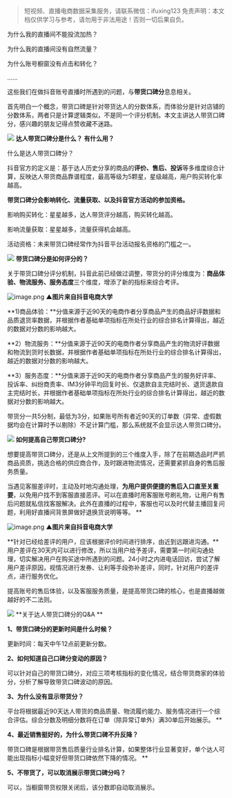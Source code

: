 > 短视频、直播电商数据采集服务，请联系微信：ifuxing123
> 免责声明：本文档仅供学习与参考，请勿用于非法用途！否则一切后果自负。



为什么我的直播间不能投流加热？

为什么我的直播间没有自然流量？

为什么账号橱窗没有点击和转化？

……

这些我们在做抖音账号直播时所遇到的问题，与**带货口碑分**息息相关。

首先明白一个概念，带货口碑是针对带货达人的分数体系，而体验分是针对店铺的分数体系，两者只是计算逻辑类似，不是同一个评分机制。本文主讲达人带货口碑分，感兴趣的朋友记得点赞收藏不迷路。

![](https://cdn.nlark.com/yuque/0/2021/webp/97322/1621903199065-72390f75-5cfb-4304-a6c1-228ed8abed29.webp#clientId=ue4742543-6366-4&from=paste&height=85&id=ub11ce714&margin=%5Bobject%20Object%5D&originHeight=170&originWidth=1080&originalType=url&status=done&style=none&taskId=u0705b655-c634-434e-a73f-0f36a45fc79&width=540)
**达人带货口碑分是什么？**
**有什么用？**

什么是达人带货口碑分？

抖音官方的定义是：基于达人历史分享的商品的**评价、售后、投诉**等多维度综合计算，反映达人带货商品靠谱程度，最高等级为5颗星，星级越高，用户购买转化率越高。

**带货口碑分会影响转化、流量获取、以及抖音官方活动的参加资格。**

影响购买转化：星星越多，达人带货评分越高，购买转化越高。

影响流量获取：星星越多，流量获得机会越高。

活动资格：未来带货口碑经常作为抖音平台活动报名资格的门槛之一。

![](https://cdn.nlark.com/yuque/0/2021/webp/97322/1621903199113-9c78341a-13c3-4eb8-98d4-e736f9cd48d4.webp#clientId=ue4742543-6366-4&from=paste&height=85&id=ua48c363c&margin=%5Bobject%20Object%5D&originHeight=170&originWidth=1080&originalType=url&status=done&style=none&taskId=u14b56e15-72b0-415b-9c55-c5ac608ab37&width=540)
**带货口碑分是如何评分的？**

关于带货口碑分评分机制，抖音此前已经做过调整，带货分的评分维度为：**商品体验、物流服务、服务态度**三个维度，增添了新的指标来综合考评。

![image.png](https://cdn.nlark.com/yuque/0/2021/png/97322/1621903227362-1d666be7-0f7f-4adb-b221-70294ff81653.png#clientId=ue4742543-6366-4&from=paste&height=313&id=ufd4731f7&margin=%5Bobject%20Object%5D&name=image.png&originHeight=625&originWidth=1080&originalType=binary&size=185036&status=done&style=none&taskId=u34b116e4-79e0-4c73-9aac-f900117d551&width=540)
**▲图片来自抖音电商大学**

**1)商品体验：**分值来源于近90天的电商作者分享商品产生的商品好评数据和品质退货率数据，并根据作者基础单项指标在所处行业的综合排名计算得出，越近的数据对分数的影响越大。

**2）物流服务：**分值来源于近90天的电商作者分享商品产生的物流好评数据和物流到货时长数据，并根据作者基础单项指标在所处行业的综合排名计算得出，越近的数据对分数的影响越大。

**3）服务态度：**分值来源于近90天的电商作者分享商品产生的服务好评率、投诉率、纠纷商责率、IM3分钟平均回复时长、仅退款自主完结时长、退货退款自主完结时长，并根据作者基础单项指标在所处行业的综合排名计算得出，越近的数据对分数的影响越大。

带货分一共5分制，最低为3分，如果账号所有者近90天的订单数（异常、虚假数据均会在计算时予以剔除）不足计算门槛，那么系统就不会显示达人带货口碑分。

![](https://cdn.nlark.com/yuque/0/2021/webp/97322/1621903199073-6c22fa12-3954-470c-abe2-0ac8ba0809ed.webp#clientId=ue4742543-6366-4&from=paste&height=85&id=u2c67c88a&margin=%5Bobject%20Object%5D&originHeight=170&originWidth=1080&originalType=url&status=done&style=none&taskId=u2bb29002-fabb-4676-8064-98002e613e6&width=540)
**如何提高自己带货口碑分?**

想要提高带货口碑分，还是从上文所提到的三个维度入手，除了在前期选品时严抓商品资质，挑选合格的供应商合作，及时跟进物流情况，还需要紧抓自身的售后服务质量。

当遇见客服差评时，主动及时地沟通处理，**为用户提供便捷的售后入口直至关重要**，以免用户找不到客服直接恶评。可以在直播时用客服账号刷礼物，让用户有售后问题就私信找客服解决。此外在直播的过程中，客服也可以及时代替主播回复问题，利用好直播间背景屏做好退换货说明等等。
**

![image.png](https://cdn.nlark.com/yuque/0/2021/png/97322/1621903235352-f03cafbc-905f-4642-9aa4-f823488a56db.png#clientId=ue4742543-6366-4&from=paste&height=441&id=u02065ab3&margin=%5Bobject%20Object%5D&name=image.png&originHeight=882&originWidth=1080&originalType=binary&size=132235&status=done&style=none&taskId=uabe9ae70-5a47-4cc5-8fa0-9632b65583e&width=540)
**▲图片来自抖音电商大学**

**针对已经给差评的用户，应该根据评价时间进行排序，由近到远跟进沟通。**用户差评在30天内可以进行修改，所以当用户给予差评，需要第一时间沟通处理，切实解决用户在购买途中所遇到的问题。24小时之内进电话回访，尝试了解用户差评原因，视情况进行发券、让利等手段弥补差评，同时，针对用户的差评点，进行服务优化。

提高账号的售后体验，以及客服服务质量，是提高带货口碑的核心，也是直播越做越好的不二法则。

![](https://cdn.nlark.com/yuque/0/2021/webp/97322/1621903199441-2efd864b-fb93-44cf-b20d-6df354022dbf.webp#clientId=ue4742543-6366-4&from=paste&height=85&id=ua21108de&margin=%5Bobject%20Object%5D&originHeight=170&originWidth=1080&originalType=url&status=done&style=none&taskId=u55b37fab-c3a7-43ee-9cee-48de47f3013&width=540)
**关于达人带货口碑分的Q&A **

**1、带货口碑分的更新时间是什么时候？**
​

更新时间：每天中午12点前更新分数。

**2、如何知道自己口碑分变动的原因？**

可以针对自己的带货口碑分，对应三项考核指标的变化情况，结合带货商家的体验分，分析了解导致带货口碑波动的原因。

**3、为什么没有显示带货分？**

平台将根据最近90天达人带货的商品质量、物流履约能力、服务情况进行一个综合评估。综合分数及明细分数将在订单（除异常订单外）满30单后开始展示。
**

**4、最近销售挺好的，为什么带货口碑不升反降？**

带货口碑是根据带货售后质量行业排名计算，如果整体行业显著变好，单个达人可能出现指标小幅变好但带货口碑依然下降的情况。
**

**5、不带货了，可以取消展示带货口碑分吗？**

可以，当橱窗带货权限关闭后，该分数即自动取消展示。
